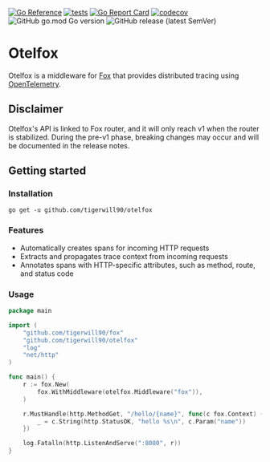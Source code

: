 [![Go Reference](https://pkg.go.dev/badge/github.com/tigerwill90/otelfox.svg)](https://pkg.go.dev/github.com/tigerwill90/otelfox)
[![tests](https://github.com/tigerwill90/otelfox/actions/workflows/tests.yaml/badge.svg)](https://github.com/tigerwill90/otelfox/actions?query=workflow%3Atests)
[![Go Report Card](https://goreportcard.com/badge/github.com/tigerwill90/otelfox)](https://goreportcard.com/report/github.com/tigerwill90/otelfox)
[![codecov](https://codecov.io/gh/tigerwill90/otelfox/branch/master/graph/badge.svg?token=D6qSTlzEcE)](https://codecov.io/gh/tigerwill90/otelfox)
![GitHub go.mod Go version](https://img.shields.io/github/go-mod/go-version/tigerwill90/otelfox)
![GitHub release (latest SemVer)](https://img.shields.io/github/v/release/tigerwill90/otelfox)
# Otelfox

Otelfox is a middleware for [Fox](https://github.com/tigerwill90/fox) that provides distributed 
tracing using [OpenTelemetry](https://opentelemetry.io/).

## Disclaimer
Otelfox's API is linked to Fox router, and it will only reach v1 when the router is stabilized.
During the pre-v1 phase, breaking changes may occur and will be documented in the release notes.

## Getting started
### Installation
````shell
go get -u github.com/tigerwill90/otelfox
````

### Features

- Automatically creates spans for incoming HTTP requests
- Extracts and propagates trace context from incoming requests
- Annotates spans with HTTP-specific attributes, such as method, route, and status code

### Usage
````go
package main

import (
	"github.com/tigerwill90/fox"
	"github.com/tigerwill90/otelfox"
	"log"
	"net/http"
)

func main() {
	r := fox.New(
		fox.WithMiddleware(otelfox.Middleware("fox")),
	)

	r.MustHandle(http.MethodGet, "/hello/{name}", func(c fox.Context) {
		_ = c.String(http.StatusOK, "hello %s\n", c.Param("name"))
	})

	log.Fatalln(http.ListenAndServe(":8080", r))
}
````
